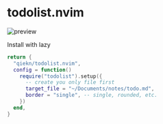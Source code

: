 # todolist.nvim

![preview](https://github.com/user-attachments/assets/afc2b24b-b882-4b7a-9b7c-3b4db4774527)

Install with lazy

```lua
return {
  "qiekn/todolist.nvim",
  config = function()
    require("todolist").setup({
      -- create you only file first
      target_file = "~/Documents/notes/todo.md",
      border = "single", -- single, rounded, etc.
    })
  end,
}
```
